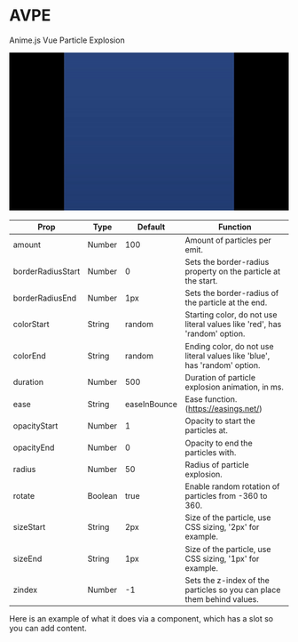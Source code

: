 # AVPE
Anime.js Vue Particle Explosion

![AVPE Example](AVPE_example.gif)

Prop | Type | Default | Function
--- | --- | --- | --- |
amount | Number | 100 | Amount of particles per emit.
borderRadiusStart | Number | 0 | Sets the border-radius property on the particle at the start.
borderRadiusEnd | Number | 1px | Sets the border-radius of the particle at the end.
colorStart | String | random | Starting color, do not use literal values like 'red', has 'random' option.
colorEnd | String | random | Ending color, do not use literal values like 'blue', has 'random' option.
duration | Number | 500 | Duration of particle explosion animation, in ms.
ease | String | easeInBounce | Ease function. (https://easings.net/)
opacityStart | Number | 1 | Opacity to start the particles at.
opacityEnd | Number | 0 | Opacity to end the particles with.
radius | Number | 50 | Radius of particle explosion.
rotate | Boolean | true | Enable random rotation of particles from -360 to 360.
sizeStart | String | 2px | Size of the particle, use CSS sizing, '2px' for example.
sizeEnd | String | 1px | Size of the particle, use CSS sizing, '1px' for example.
zindex | Number | -1 | Sets the z-index of the particles so you can place them behind values.

Here is an example of what it does via a component, which has a slot so you can add content.
